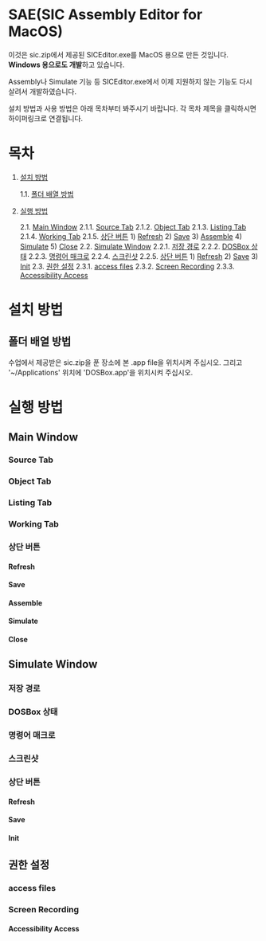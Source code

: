 # SAE(SIC Assembly Editor for MacOS)
이것은 sic.zip에서 제공된 SICEditor.exe를 MacOS 용으로 만든 것입니다.
**Windows 용으로도 개발**하고 있습니다.

Assembly나 Simulate 기능 등 SICEditor.exe에서 이제 지원하지 않는 기능도
다시 살려서 개발하였습니다.

설치 방법과 사용 방법은 아래 목차부터 봐주시기 바랍니다.
각 목차 제목을 클릭하시면 하이퍼링크로 연결됩니다.

# 목차
1. [설치 방법](#1.-설치-방법)

    1.1. [폴더 배열 방법](#1.1.-폴더-배열-방법)
2. [실행 방법](#2.-실행-방법)

    2.1. [Main Window](#2.1.-Main-Window)
        2.1.1. [Source Tab](#2.1.1.-Source-Tab)
        2.1.2. [Object Tab](#2.1.2.-Object-Tab)
        2.1.3. [Listing Tab](#2.1.3.-Listing-Tab)
        2.1.4. [Working Tab](#2.1.4.-Working-Tab)
        2.1.5. [상단 버튼](#2.1.5.-상단-버튼)
            1) [Refresh](#Refresh)
            2) [Save](#Save)
            3) [Assemble](#Assemble)
            4) [Simulate](#Simulate)
            5) [Close](#Close)
    2.2. [Simulate Window](#2.2.-Simulate-Window)
        2.2.1. [저장 경로](#2.2.1.-저장-경로)
        2.2.2. [DOSBox 상태](#2.2.2.-DOSBox-상태)
        2.2.3. [명령어 매크로](#2.2.3.-명령어-매크로)
        2.2.4. [스크린샷](#2.2.4.-스크린샷)
        2.2.5. [상단 버튼](#2.2.5.-상단-버튼)
            1) [Refresh](#Refresh)
            2) [Save](#Save)
            3) [Init](#Init)
    2.3. [권한 설정](#2.3.-권한-설정)
        2.3.1. [access files](#2.3.1.-access-files)
        2.3.2. [Screen Recording](#2.3.2.-Screen-Recording)
        2.3.3. [Accessibility Access](#2.3.3.-Accessibility-Access)

# 설치 방법

## 폴더 배열 방법
수업에서 제공받은 sic.zip을 푼 장소에 본 .app file을 위치시켜 주십시오.
그리고 '~/Applications' 위치에 'DOSBox.app'을 위치시켜 주십시오.

# 실행 방법

## Main Window


### Source Tab

### Object Tab

### Listing Tab

### Working Tab

### 상단 버튼

#### Refresh

#### Save

#### Assemble

#### Simulate

#### Close

## Simulate Window

### 저장 경로

### DOSBox 상태

### 명령어 매크로

### 스크린샷

### 상단 버튼

#### Refresh

#### Save

#### Init

## 권한 설정

### access files

### Screen Recording

#### Accessibility Access
